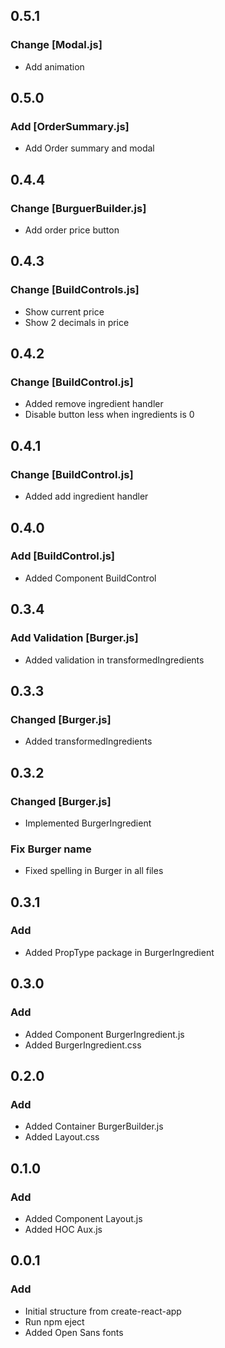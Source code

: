 ## 0.5.1
### Change [Modal.js]
- Add animation
## 0.5.0
### Add [OrderSummary.js]
- Add Order summary and modal
## 0.4.4
### Change [BurguerBuilder.js]
- Add order price button
## 0.4.3
### Change [BuildControls.js]
- Show current price
- Show 2 decimals in price
## 0.4.2
### Change [BuildControl.js]
- Added remove ingredient handler
- Disable button less when ingredients is 0
## 0.4.1
### Change [BuildControl.js]
- Added add ingredient handler
## 0.4.0
### Add [BuildControl.js]
- Added Component BuildControl
## 0.3.4
### Add Validation [Burger.js]
- Added validation in transformedIngredients
## 0.3.3
### Changed [Burger.js]
- Added transformedIngredients
## 0.3.2
### Changed [Burger.js]
- Implemented BurgerIngredient
### Fix Burger name
- Fixed spelling in Burger in all files
## 0.3.1
### Add
- Added PropType package in BurgerIngredient
## 0.3.0
### Add
- Added Component BurgerIngredient.js
- Added BurgerIngredient.css
## 0.2.0
### Add
- Added Container BurgerBuilder.js
- Added Layout.css
## 0.1.0
### Add
- Added Component Layout.js
- Added HOC Aux.js
## 0.0.1
### Add
- Initial structure from create-react-app
- Run npm eject
- Added Open Sans fonts